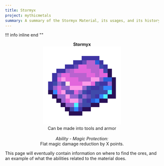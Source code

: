 ```yaml
---
title: Stormyx
project: mythicmetals
summary: A summary of the Stormyx Material, its usages, and its history.
---
```


!!! info inline end ""
    <center>**Stormyx**<br>
    ![Image of a Stormyx Ingot, a mainly pink ingot with a blue accent/border](../../assets/mythicmetals/stormyx_ingot.png)<br>
    Can be made into tools and armor<br><br>
    *Ability - Magic Protection:* <br>
    Flat magic damage reduction by X points.<br>
    </center>

This page will eventually contain information on where to find the ores, and an example of what the abilities related to the material does.

